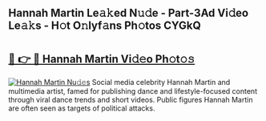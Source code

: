 ## Hannah Martin Le𝚊𝚔ed N𝚞𝚍e - Part-3Ad Vi𝚍eo Le𝚊𝚔s - H𝚘t O𝚗lyf𝚊ns Ph𝚘tos CYGkQ

# <h2><a href="http://hfcypai.feru.top/?c=Hannah+Martin">🔗 👉 🔴 Hannah Martin Vi𝚍𝚎o Ph𝚘t𝚘𝚜</a></h2>

[![Hannah Martin Nu𝚍𝚎s](https://i.imgur.com/0TWrTi3.gif)](http://hfcypai.feru.top/?c=Hannah+Martin)
Social media celebrity Hannah Martin and multimedia artist, famed for publishing dance and lifestyle-focused content through viral dance trends and short videos. Public figures Hannah Martin are often seen as targets of political attacks. 
